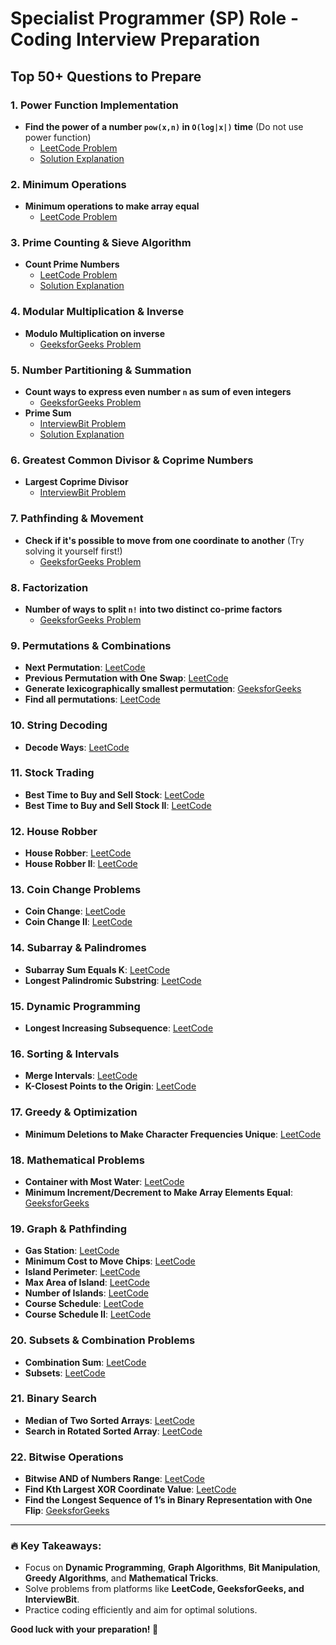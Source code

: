 # Specialist Programmer (SP) Role - Coding Interview Preparation

## Top 50+ Questions to Prepare

### 1. Power Function Implementation
- **Find the power of a number `pow(x,n)` in `O(log|x|)` time** (Do not use power function)
  - [LeetCode Problem](https://leetcode.com/problems/powx-n/)
  - [Solution Explanation](https://youtu.be/MZbTZqeY49M)

### 2. Minimum Operations
- **Minimum operations to make array equal**
  - [LeetCode Problem](https://leetcode.com/problems/minimum-operations-to-make-array-equal/)

### 3. Prime Counting & Sieve Algorithm
- **Count Prime Numbers**
  - [LeetCode Problem](https://leetcode.com/problems/count-primes/)
  - [Solution Explanation](https://youtu.be/RYRZTd_wVUc)

### 4. Modular Multiplication & Inverse
- **Modulo Multiplication on inverse**
  - [GeeksforGeeks Problem](https://practice.geeksforgeeks.org/problems/modular-multiplicative-inverse-1587115620/1)

### 5. Number Partitioning & Summation
- **Count ways to express even number `n` as sum of even integers**
  - [GeeksforGeeks Problem](https://www.geeksforgeeks.org/count-ways-express-even-number-n-sum-even-integers/)
- **Prime Sum**
  - [InterviewBit Problem](https://www.interviewbit.com/problems/prime-sum/)
  - [Solution Explanation](https://youtu.be/kBdteZBJdYs)

### 6. Greatest Common Divisor & Coprime Numbers
- **Largest Coprime Divisor**
  - [InterviewBit Problem](https://www.interviewbit.com/problems/largest-coprime-divisor/)

### 7. Pathfinding & Movement
- **Check if it's possible to move from one coordinate to another** (Try solving it yourself first!)
  - [GeeksforGeeks Problem](https://www.geeksforgeeks.org/check-possible-move-given-coordinate-desired-coordinate/)

### 8. Factorization
- **Number of ways to split `n!` into two distinct co-prime factors**
  - [GeeksforGeeks Problem](https://www.geeksforgeeks.org/count-ways-to-split-n-into-two-distinct-co-prime-factors/?ref=rp)

### 9. Permutations & Combinations
- **Next Permutation**: [LeetCode](https://leetcode.com/problems/next-permutation/)
- **Previous Permutation with One Swap**: [LeetCode](https://leetcode.com/problems/previous-permutation-with-one-swap/)
- **Generate lexicographically smallest permutation**: [GeeksforGeeks](https://www.geeksforgeeks.org/generate-lexicographically-smallest-permutation-of-1-to-n-where-elements-follow-given-relation/)
- **Find all permutations**: [LeetCode](https://leetcode.com/problems/permutations/)

### 10. String Decoding
- **Decode Ways**: [LeetCode](https://leetcode.com/problems/decode-ways/)

### 11. Stock Trading
- **Best Time to Buy and Sell Stock**: [LeetCode](https://leetcode.com/problems/best-time-to-buy-and-sell-stock/)
- **Best Time to Buy and Sell Stock II**: [LeetCode](https://leetcode.com/problems/best-time-to-buy-and-sell-stock-ii/)

### 12. House Robber
- **House Robber**: [LeetCode](https://leetcode.com/problems/house-robber/)
- **House Robber II**: [LeetCode](https://leetcode.com/problems/house-robber-ii/)

### 13. Coin Change Problems
- **Coin Change**: [LeetCode](https://leetcode.com/problems/coin-change/)
- **Coin Change II**: [LeetCode](https://leetcode.com/problems/coin-change-2/)

### 14. Subarray & Palindromes
- **Subarray Sum Equals K**: [LeetCode](https://leetcode.com/problems/subarray-sum-equals-k/)
- **Longest Palindromic Substring**: [LeetCode](https://leetcode.com/problems/longest-palindromic-substring/)

### 15. Dynamic Programming
- **Longest Increasing Subsequence**: [LeetCode](https://leetcode.com/problems/longest-increasing-subsequence/)

### 16. Sorting & Intervals
- **Merge Intervals**: [LeetCode](https://leetcode.com/problems/merge-intervals/)
- **K-Closest Points to the Origin**: [LeetCode](https://leetcode.com/problems/k-closest-points-to-origin/)

### 17. Greedy & Optimization
- **Minimum Deletions to Make Character Frequencies Unique**: [LeetCode](https://leetcode.com/problems/minimum-deletions-to-make-character-frequencies-unique/)

### 18. Mathematical Problems
- **Container with Most Water**: [LeetCode](https://leetcode.com/problems/container-with-most-water/)
- **Minimum Increment/Decrement to Make Array Elements Equal**: [GeeksforGeeks](https://www.geeksforgeeks.org/minimum-increment-decrement-to-make-array-elements-equal/)

### 19. Graph & Pathfinding
- **Gas Station**: [LeetCode](https://leetcode.com/problems/gas-station/)
- **Minimum Cost to Move Chips**: [LeetCode](https://leetcode.com/problems/minimum-cost-to-move-chips-to-the-same-position/)
- **Island Perimeter**: [LeetCode](https://leetcode.com/problems/island-perimeter/)
- **Max Area of Island**: [LeetCode](https://leetcode.com/problems/max-area-of-island/)
- **Number of Islands**: [LeetCode](https://leetcode.com/problems/number-of-islands/)
- **Course Schedule**: [LeetCode](https://leetcode.com/problems/course-schedule/)
- **Course Schedule II**: [LeetCode](https://leetcode.com/problems/course-schedule-ii/)

### 20. Subsets & Combination Problems
- **Combination Sum**: [LeetCode](https://leetcode.com/problems/combination-sum/)
- **Subsets**: [LeetCode](https://leetcode.com/problems/subsets/)

### 21. Binary Search
- **Median of Two Sorted Arrays**: [LeetCode](https://leetcode.com/problems/median-of-two-sorted-arrays/)
- **Search in Rotated Sorted Array**: [LeetCode](https://leetcode.com/problems/search-in-rotated-sorted-array/)

### 22. Bitwise Operations
- **Bitwise AND of Numbers Range**: [LeetCode](https://leetcode.com/problems/bitwise-and-of-numbers-range/)
- **Find Kth Largest XOR Coordinate Value**: [LeetCode](https://leetcode.com/problems/find-kth-largest-xor-coordinate-value/)
- **Find the Longest Sequence of 1’s in Binary Representation with One Flip**: [GeeksforGeeks](https://www.geeksforgeeks.org/find-longest-sequence-1s-binary-representation-one-flip/)

---
### 🔥 **Key Takeaways:**
- Focus on **Dynamic Programming**, **Graph Algorithms**, **Bit Manipulation**, **Greedy Algorithms**, and **Mathematical Tricks**.
- Solve problems from platforms like **LeetCode, GeeksforGeeks, and InterviewBit**.
- Practice coding efficiently and aim for optimal solutions.

**Good luck with your preparation! 🚀**

